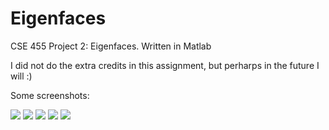 # Eigenfaces
CSE 455 Project 2: Eigenfaces. Written in Matlab

I did not do the extra credits in this assignment, but perharps in the future I will :)

Some screenshots:

![](https://user-images.githubusercontent.com/20016033/33014387-ba831892-ce19-11e7-91e4-0874ad6d91a4.PNG?raw=true "")
![](https://user-images.githubusercontent.com/20016033/33014400-c55d5b9c-ce19-11e7-9fc4-ad91413e33a7.PNG?raw=true "")
![](https://user-images.githubusercontent.com/20016033/33014404-c78aff82-ce19-11e7-9f7f-4a5492f3929a.PNG?raw=true "")
![](https://user-images.githubusercontent.com/20016033/33014405-c9223a36-ce19-11e7-9a9a-9277079535a0.PNG?raw=true "")
![](https://user-images.githubusercontent.com/20016033/33014413-cd16ed26-ce19-11e7-9365-167e685d4ac6.PNG?raw=true "")
